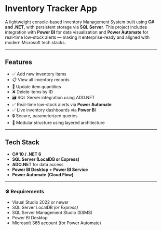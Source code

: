 # Inventory Tracker App

A lightweight console-based Inventory Management System built using **C# and .NET**, with persistent storage via **SQL Server**. This project includes integration with **Power BI** for data visualization and **Power Automate** for real-time low-stock alerts — making it enterprise-ready and aligned with modern Microsoft tech stacks.

---

## Features

- ✅ Add new inventory items
- 📋 View all inventory records
- 🔁 Update item quantities
- ❌ Delete items by ID
- 🗃️ SQL Server integration using ADO.NET
- ✅ Real-time low-stock alerts via **Power Automate**
- ✅ Live inventory dashboards via **Power BI**
- 🔒 Secure, parameterized queries
- 🧱 Modular structure using layered architecture

---

## Tech Stack

- **C# 10 / .NET 6**
- **SQL Server (LocalDB or Express)**
- **ADO.NET** for data access
- **Power BI Desktop + Power BI Service**
- **Power Automate (Cloud Flow)**

---

### ⚙️ Requirements

- Visual Studio 2022 or newer
- SQL Server LocalDB *(or Express)*
- SQL Server Management Studio (SSMS)
- Power BI Desktop
- Microsoft 365 account (for Power Automate)
